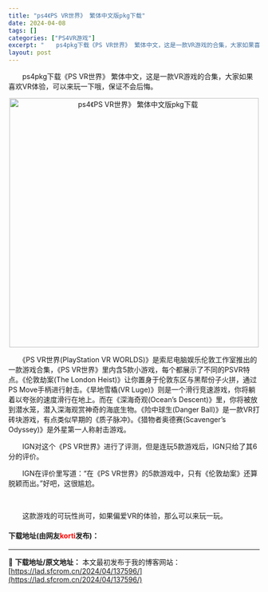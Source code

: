 ```yaml
---
title: "ps4《PS VR世界》 繁体中文版pkg下载"
date: 2024-04-08
tags: []
categories: ["PS4VR游戏"]
excerpt: "　　ps4pkg下载《PS VR世界》 繁体中文，这是一款VR游戏的合集，大家如果喜欢VR体验，可以来玩一下哦，保证不会后悔。 　　《PS VR世界(PlayStation VR WORLDS)》是索尼电脑娱乐伦敦工作室推出的一款游戏合集，《PS VR世界》里内含5款小游戏，每个都展示了不同的PSV&hellip;"
layout: post
---
```


 <p>　　ps4pkg下载《PS VR世界》 繁体中文，这是一款VR游戏的合集，大家如果喜欢VR体验，可以来玩一下哦，保证不会后悔。</p> <p align="center"><img align="" border="0" src="https://lad.sfcrom.cn/wp-content/uploads/2024/04/20240408_6613bb76d0376.webp" width="500" alt="ps4《PS VR世界》 繁体中文版pkg下载" /></p> <p>　　《PS VR世界(PlayStation VR WORLDS)》是索尼电脑娱乐伦敦工作室推出的一款游戏合集，《PS VR世界》里内含5款小游戏，每个都展示了不同的PSVR特点。《伦敦劫案(The London Heist)》让你置身于伦敦东区与黑帮份子火拼，通过PS Move手柄进行射击。《旱地雪橇(VR Luge)》则是一个滑行竞速游戏，你将躺着以夸张的速度滑行在地上。而在《深海奇观(Ocean&rsquo;s Descent)》里，你将被放到潜水笼，潜入深海观赏神奇的海底生物。《险中球生(Danger Ball)》是一款VR打砖块游戏，有点类似早期的《质子脉冲》。《猎物者奥德赛(Scavenger&rsquo;s Odyssey)》是外星第一人称射击游戏。</p> <p>　　IGN对这个《PS VR世界》进行了评测，但是连玩5款游戏后，IGN只给了其6分的评价。</p> <p>　　IGN在评价里写道：&ldquo;在《PS VR世界》的5款游戏中，只有《伦敦劫案》还算脱颖而出。&rdquo;好吧，这很尴尬。</p> <p>&nbsp;</p> <p>　　这款游戏的可玩性尚可，如果偏爱VR的体验，那么可以来玩一玩。</p> <p><h4>下载地址(由网友<font color="red">korti</font>发布)：</h4></p> 

---
📖 **下载地址/原文地址：** 本文最初发布于我的博客网站：[https://lad.sfcrom.cn/2024/04/137596/](https://lad.sfcrom.cn/2024/04/137596/)
